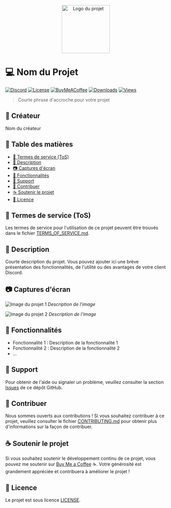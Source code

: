 <p align="center">
  <img src="logo.png" alt="Logo du projet" width="150">
</p>

# :computer: Nom du Projet

[![Discord](https://img.shields.io/discord/123456789012345678.svg?colorB=7289DA&label=Discord&logo=discord&logoColor=white)](https://discord.gg/votre-serveur)
[![License](https://img.shields.io/github/license/votre-utilisateur/votre-projet.svg)](LICENSE)
[![BuyMeACoffee](https://img.shields.io/badge/Buy%20Me%20a-Coffee-%23FFDD00.svg)](https://www.buymeacoffee.com/votre-utilisateur)
[![Downloads](https://img.shields.io/github/downloads/votre-utilisateur/votre-projet/total.svg)](https://github.com/xYanzup/selfbot/releases)
[![Views](https://views.whatever/view-count/votre-utilisateur/votre-projet.svg)](https://views.whatever/view-count/xYanzu/selfbot)
> Courte phrase d'accroche pour votre projet

## :bust_in_silhouette: Créateur

Nom du créateur

## :scroll: Table des matières

- [:page_facing_up: Termes de service (ToS)](#termes-de-service-tos)
- [:memo: Description](#description)
- [:camera: Captures d'écran](#captures-décran)
- [:rocket: Fonctionnalités](#fonctionnalités)
- [:speech_balloon: Support](#support)
- [:tada: Contribuer](#contribuer)
- [:coffee: Soutenir le projet](#soutenir-le-projet)
- [:scroll: Licence](#licence)

## :page_facing_up: Termes de service (ToS)

Les termes de service pour l'utilisation de ce projet peuvent être trouvés dans le fichier [TERMS_OF_SERVICE.md](TERMS_OF_SERVICE.md).

## :memo: Description

Courte description du projet. Vous pouvez ajouter ici une brève présentation des fonctionnalités, de l'utilité ou des avantages de votre client Discord.

## :camera: Captures d'écran

![Image du projet 1](screenshot1.png)
*Description de l'image*

![Image du projet 2](screenshot2.png)
*Description de l'image*

## :rocket: Fonctionnalités

- Fonctionnalité 1 : Description de la fonctionnalité 1
- Fonctionnalité 2 : Description de la fonctionnalité 2
- ...

## :speech_balloon: Support

Pour obtenir de l'aide ou signaler un problème, veuillez consulter la section [Issues](https://github.com/votre-utilisateur/votre-projet/issues) de ce dépôt GitHub.

## :tada: Contribuer

Nous sommes ouverts aux contributions ! Si vous souhaitez contribuer à ce projet, veuillez consulter le fichier [CONTRIBUTING.md](CONTRIBUTING.md) pour obtenir plus d'informations sur la façon de contribuer.

## :coffee: Soutenir le projet

Si vous souhaitez soutenir le développement continu de ce projet, vous pouvez me soutenir sur [Buy Me a Coffee](https://www.buymeacoffee.com/votre-utilisateur) :coffee:. Votre générosité est grandement appréciée et contribuera à améliorer le projet !

## :scroll: Licence

Le projet est sous licence [LICENSE](LICENSE).
